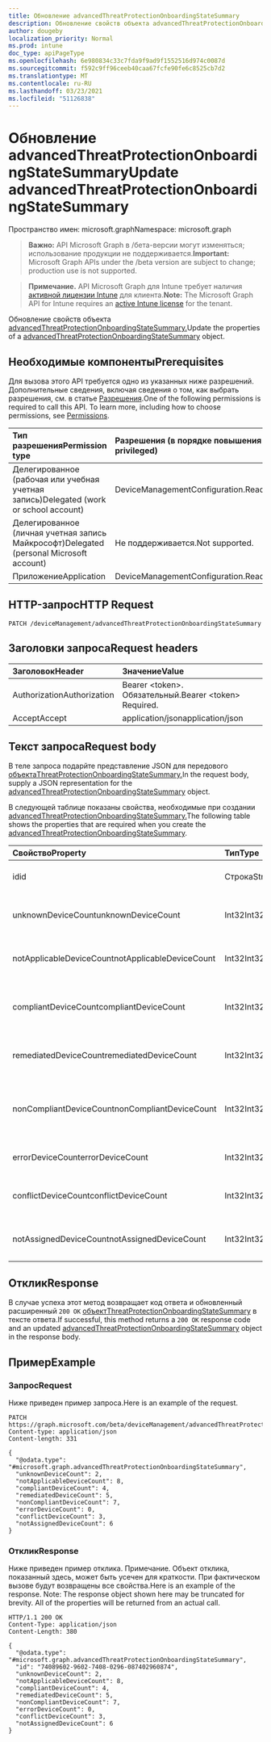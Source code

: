 ```yaml
---
title: Обновление advancedThreatProtectionOnboardingStateSummary
description: Обновление свойств объекта advancedThreatProtectionOnboardingStateSummary.
author: dougeby
localization_priority: Normal
ms.prod: intune
doc_type: apiPageType
ms.openlocfilehash: 6e980834c33c7fda9f9ad9f1552516d974c0087d
ms.sourcegitcommit: f592c9ff96ceeb40caa67fcfe90fe6c8525cb7d2
ms.translationtype: MT
ms.contentlocale: ru-RU
ms.lasthandoff: 03/23/2021
ms.locfileid: "51126838"
---
```

# <a name="update-advancedthreatprotectiononboardingstatesummary"></a><span data-ttu-id="f9405-103">Обновление advancedThreatProtectionOnboardingStateSummary</span><span class="sxs-lookup"><span data-stu-id="f9405-103">Update advancedThreatProtectionOnboardingStateSummary</span></span>

<span data-ttu-id="f9405-104">Пространство имен: microsoft.graph</span><span class="sxs-lookup"><span data-stu-id="f9405-104">Namespace: microsoft.graph</span></span>

> <span data-ttu-id="f9405-105">**Важно:** API Microsoft Graph в /бета-версии могут изменяться; использование продукции не поддерживается.</span><span class="sxs-lookup"><span data-stu-id="f9405-105">**Important:** Microsoft Graph APIs under the /beta version are subject to change; production use is not supported.</span></span>

> <span data-ttu-id="f9405-106">**Примечание.** API Microsoft Graph для Intune требует наличия [активной лицензии Intune](https://go.microsoft.com/fwlink/?linkid=839381) для клиента.</span><span class="sxs-lookup"><span data-stu-id="f9405-106">**Note:** The Microsoft Graph API for Intune requires an [active Intune license](https://go.microsoft.com/fwlink/?linkid=839381) for the tenant.</span></span>

<span data-ttu-id="f9405-107">Обновление свойств объекта [advancedThreatProtectionOnboardingStateSummary.](../resources/intune-deviceconfig-advancedthreatprotectiononboardingstatesummary.md)</span><span class="sxs-lookup"><span data-stu-id="f9405-107">Update the properties of a [advancedThreatProtectionOnboardingStateSummary](../resources/intune-deviceconfig-advancedthreatprotectiononboardingstatesummary.md) object.</span></span>

## <a name="prerequisites"></a><span data-ttu-id="f9405-108">Необходимые компоненты</span><span class="sxs-lookup"><span data-stu-id="f9405-108">Prerequisites</span></span>
<span data-ttu-id="f9405-p101">Для вызова этого API требуется одно из указанных ниже разрешений. Дополнительные сведения, включая сведения о том, как выбрать разрешения, см. в статье [Разрешения](/graph/permissions-reference).</span><span class="sxs-lookup"><span data-stu-id="f9405-p101">One of the following permissions is required to call this API. To learn more, including how to choose permissions, see [Permissions](/graph/permissions-reference).</span></span>

|<span data-ttu-id="f9405-111">Тип разрешения</span><span class="sxs-lookup"><span data-stu-id="f9405-111">Permission type</span></span>|<span data-ttu-id="f9405-112">Разрешения (в порядке повышения привилегий)</span><span class="sxs-lookup"><span data-stu-id="f9405-112">Permissions (from least to most privileged)</span></span>|
|:---|:---|
|<span data-ttu-id="f9405-113">Делегированное (рабочая или учебная учетная запись)</span><span class="sxs-lookup"><span data-stu-id="f9405-113">Delegated (work or school account)</span></span>|<span data-ttu-id="f9405-114">DeviceManagementConfiguration.ReadWrite.All</span><span class="sxs-lookup"><span data-stu-id="f9405-114">DeviceManagementConfiguration.ReadWrite.All</span></span>|
|<span data-ttu-id="f9405-115">Делегированное (личная учетная запись Майкрософт)</span><span class="sxs-lookup"><span data-stu-id="f9405-115">Delegated (personal Microsoft account)</span></span>|<span data-ttu-id="f9405-116">Не поддерживается.</span><span class="sxs-lookup"><span data-stu-id="f9405-116">Not supported.</span></span>|
|<span data-ttu-id="f9405-117">Приложение</span><span class="sxs-lookup"><span data-stu-id="f9405-117">Application</span></span>|<span data-ttu-id="f9405-118">DeviceManagementConfiguration.ReadWrite.All</span><span class="sxs-lookup"><span data-stu-id="f9405-118">DeviceManagementConfiguration.ReadWrite.All</span></span>|

## <a name="http-request"></a><span data-ttu-id="f9405-119">HTTP-запрос</span><span class="sxs-lookup"><span data-stu-id="f9405-119">HTTP Request</span></span>
<!-- {
  "blockType": "ignored"
}
-->
``` http
PATCH /deviceManagement/advancedThreatProtectionOnboardingStateSummary
```

## <a name="request-headers"></a><span data-ttu-id="f9405-120">Заголовки запроса</span><span class="sxs-lookup"><span data-stu-id="f9405-120">Request headers</span></span>
|<span data-ttu-id="f9405-121">Заголовок</span><span class="sxs-lookup"><span data-stu-id="f9405-121">Header</span></span>|<span data-ttu-id="f9405-122">Значение</span><span class="sxs-lookup"><span data-stu-id="f9405-122">Value</span></span>|
|:---|:---|
|<span data-ttu-id="f9405-123">Authorization</span><span class="sxs-lookup"><span data-stu-id="f9405-123">Authorization</span></span>|<span data-ttu-id="f9405-124">Bearer &lt;token&gt;. Обязательный.</span><span class="sxs-lookup"><span data-stu-id="f9405-124">Bearer &lt;token&gt; Required.</span></span>|
|<span data-ttu-id="f9405-125">Accept</span><span class="sxs-lookup"><span data-stu-id="f9405-125">Accept</span></span>|<span data-ttu-id="f9405-126">application/json</span><span class="sxs-lookup"><span data-stu-id="f9405-126">application/json</span></span>|

## <a name="request-body"></a><span data-ttu-id="f9405-127">Текст запроса</span><span class="sxs-lookup"><span data-stu-id="f9405-127">Request body</span></span>
<span data-ttu-id="f9405-128">В теле запроса подарйте представление JSON для передового [объектаThreatProtectionOnboardingStateSummary.](../resources/intune-deviceconfig-advancedthreatprotectiononboardingstatesummary.md)</span><span class="sxs-lookup"><span data-stu-id="f9405-128">In the request body, supply a JSON representation for the [advancedThreatProtectionOnboardingStateSummary](../resources/intune-deviceconfig-advancedthreatprotectiononboardingstatesummary.md) object.</span></span>

<span data-ttu-id="f9405-129">В следующей таблице показаны свойства, необходимые при создании [advancedThreatProtectionOnboardingStateSummary.](../resources/intune-deviceconfig-advancedthreatprotectiononboardingstatesummary.md)</span><span class="sxs-lookup"><span data-stu-id="f9405-129">The following table shows the properties that are required when you create the [advancedThreatProtectionOnboardingStateSummary](../resources/intune-deviceconfig-advancedthreatprotectiononboardingstatesummary.md).</span></span>

|<span data-ttu-id="f9405-130">Свойство</span><span class="sxs-lookup"><span data-stu-id="f9405-130">Property</span></span>|<span data-ttu-id="f9405-131">Тип</span><span class="sxs-lookup"><span data-stu-id="f9405-131">Type</span></span>|<span data-ttu-id="f9405-132">Описание</span><span class="sxs-lookup"><span data-stu-id="f9405-132">Description</span></span>|
|:---|:---|:---|
|<span data-ttu-id="f9405-133">id</span><span class="sxs-lookup"><span data-stu-id="f9405-133">id</span></span>|<span data-ttu-id="f9405-134">Строка</span><span class="sxs-lookup"><span data-stu-id="f9405-134">String</span></span>|<span data-ttu-id="f9405-135">Уникальный идентификатор.</span><span class="sxs-lookup"><span data-stu-id="f9405-135">Unique Identifier</span></span>|
|<span data-ttu-id="f9405-136">unknownDeviceCount</span><span class="sxs-lookup"><span data-stu-id="f9405-136">unknownDeviceCount</span></span>|<span data-ttu-id="f9405-137">Int32</span><span class="sxs-lookup"><span data-stu-id="f9405-137">Int32</span></span>|<span data-ttu-id="f9405-138">Количество неизвестных устройств.</span><span class="sxs-lookup"><span data-stu-id="f9405-138">Number of unknown devices</span></span>|
|<span data-ttu-id="f9405-139">notApplicableDeviceCount</span><span class="sxs-lookup"><span data-stu-id="f9405-139">notApplicableDeviceCount</span></span>|<span data-ttu-id="f9405-140">Int32</span><span class="sxs-lookup"><span data-stu-id="f9405-140">Int32</span></span>|<span data-ttu-id="f9405-141">Количество неприменимых устройств.</span><span class="sxs-lookup"><span data-stu-id="f9405-141">Number of not applicable devices</span></span>|
|<span data-ttu-id="f9405-142">compliantDeviceCount</span><span class="sxs-lookup"><span data-stu-id="f9405-142">compliantDeviceCount</span></span>|<span data-ttu-id="f9405-143">Int32</span><span class="sxs-lookup"><span data-stu-id="f9405-143">Int32</span></span>|<span data-ttu-id="f9405-144">Количество устройств, соответствующих требованиям.</span><span class="sxs-lookup"><span data-stu-id="f9405-144">Number of compliant devices</span></span>|
|<span data-ttu-id="f9405-145">remediatedDeviceCount</span><span class="sxs-lookup"><span data-stu-id="f9405-145">remediatedDeviceCount</span></span>|<span data-ttu-id="f9405-146">Int32</span><span class="sxs-lookup"><span data-stu-id="f9405-146">Int32</span></span>|<span data-ttu-id="f9405-147">Количество исправленных устройств.</span><span class="sxs-lookup"><span data-stu-id="f9405-147">Number of remediated devices</span></span>|
|<span data-ttu-id="f9405-148">nonCompliantDeviceCount</span><span class="sxs-lookup"><span data-stu-id="f9405-148">nonCompliantDeviceCount</span></span>|<span data-ttu-id="f9405-149">Int32</span><span class="sxs-lookup"><span data-stu-id="f9405-149">Int32</span></span>|<span data-ttu-id="f9405-150">Количество устройств, не соответствующих требованиям.</span><span class="sxs-lookup"><span data-stu-id="f9405-150">Number of NonCompliant devices</span></span>|
|<span data-ttu-id="f9405-151">errorDeviceCount</span><span class="sxs-lookup"><span data-stu-id="f9405-151">errorDeviceCount</span></span>|<span data-ttu-id="f9405-152">Int32</span><span class="sxs-lookup"><span data-stu-id="f9405-152">Int32</span></span>|<span data-ttu-id="f9405-153">Количество устройств с ошибками.</span><span class="sxs-lookup"><span data-stu-id="f9405-153">Number of error devices</span></span>|
|<span data-ttu-id="f9405-154">conflictDeviceCount</span><span class="sxs-lookup"><span data-stu-id="f9405-154">conflictDeviceCount</span></span>|<span data-ttu-id="f9405-155">Int32</span><span class="sxs-lookup"><span data-stu-id="f9405-155">Int32</span></span>|<span data-ttu-id="f9405-156">Количество конфликтующих устройств.</span><span class="sxs-lookup"><span data-stu-id="f9405-156">Number of conflict devices</span></span>|
|<span data-ttu-id="f9405-157">notAssignedDeviceCount</span><span class="sxs-lookup"><span data-stu-id="f9405-157">notAssignedDeviceCount</span></span>|<span data-ttu-id="f9405-158">Int32</span><span class="sxs-lookup"><span data-stu-id="f9405-158">Int32</span></span>|<span data-ttu-id="f9405-159">Количество не назначенных устройств</span><span class="sxs-lookup"><span data-stu-id="f9405-159">Number of not assigned devices</span></span>|



## <a name="response"></a><span data-ttu-id="f9405-160">Отклик</span><span class="sxs-lookup"><span data-stu-id="f9405-160">Response</span></span>
<span data-ttu-id="f9405-161">В случае успеха этот метод возвращает код ответа и обновленный расширенный `200 OK` [объектThreatProtectionOnboardingStateSummary](../resources/intune-deviceconfig-advancedthreatprotectiononboardingstatesummary.md) в тексте ответа.</span><span class="sxs-lookup"><span data-stu-id="f9405-161">If successful, this method returns a `200 OK` response code and an updated [advancedThreatProtectionOnboardingStateSummary](../resources/intune-deviceconfig-advancedthreatprotectiononboardingstatesummary.md) object in the response body.</span></span>

## <a name="example"></a><span data-ttu-id="f9405-162">Пример</span><span class="sxs-lookup"><span data-stu-id="f9405-162">Example</span></span>

### <a name="request"></a><span data-ttu-id="f9405-163">Запрос</span><span class="sxs-lookup"><span data-stu-id="f9405-163">Request</span></span>
<span data-ttu-id="f9405-164">Ниже приведен пример запроса.</span><span class="sxs-lookup"><span data-stu-id="f9405-164">Here is an example of the request.</span></span>
``` http
PATCH https://graph.microsoft.com/beta/deviceManagement/advancedThreatProtectionOnboardingStateSummary
Content-type: application/json
Content-length: 331

{
  "@odata.type": "#microsoft.graph.advancedThreatProtectionOnboardingStateSummary",
  "unknownDeviceCount": 2,
  "notApplicableDeviceCount": 8,
  "compliantDeviceCount": 4,
  "remediatedDeviceCount": 5,
  "nonCompliantDeviceCount": 7,
  "errorDeviceCount": 0,
  "conflictDeviceCount": 3,
  "notAssignedDeviceCount": 6
}
```

### <a name="response"></a><span data-ttu-id="f9405-165">Отклик</span><span class="sxs-lookup"><span data-stu-id="f9405-165">Response</span></span>
<span data-ttu-id="f9405-p102">Ниже приведен пример отклика. Примечание. Объект отклика, показанный здесь, может быть усечен для краткости. При фактическом вызове будут возвращены все свойства.</span><span class="sxs-lookup"><span data-stu-id="f9405-p102">Here is an example of the response. Note: The response object shown here may be truncated for brevity. All of the properties will be returned from an actual call.</span></span>
``` http
HTTP/1.1 200 OK
Content-Type: application/json
Content-Length: 380

{
  "@odata.type": "#microsoft.graph.advancedThreatProtectionOnboardingStateSummary",
  "id": "74089602-9602-7408-0296-087402960874",
  "unknownDeviceCount": 2,
  "notApplicableDeviceCount": 8,
  "compliantDeviceCount": 4,
  "remediatedDeviceCount": 5,
  "nonCompliantDeviceCount": 7,
  "errorDeviceCount": 0,
  "conflictDeviceCount": 3,
  "notAssignedDeviceCount": 6
}
```




